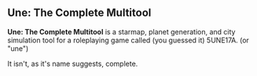 Une: The Complete Multitool
---------------------------

__Une: The Complete Multitool__ is a starmap, planet generation, and city simulation tool 
for a roleplaying game called (you guessed it) 5UNE17A. (or "une")

It isn't, as it's name suggests, complete.
